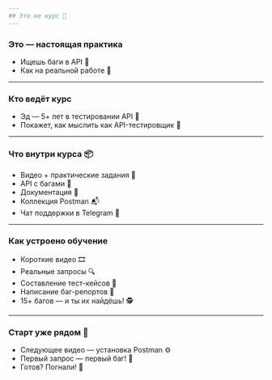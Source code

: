 ```yaml
---
## Это не курс 🚫
---
```


### Это — настоящая практика

+ Ищешь баги в API 🐞  
+ Как на реальной работе 💼

---

### Кто ведёт курс

+ Эд — 5+ лет в тестировании API 🧪  
+ Покажет, как мыслить как API-тестировщик 🧠

---

### Что внутри курса 📦

+ Видео + практические задания 🎥  
+ API с багами 🚨  
+ Документация 📘  
+ Коллекция Postman 📬  
+ Чат поддержки в Telegram 💬

---

### Как устроено обучение

+ Короткие видео 🎞️  
+ Реальные запросы 🔍  
+ Составление тест-кейсов 📄  
+ Написание баг-репортов 📝  
+ 15+ багов — и ты их найдёшь! 🕵️

---

### Старт уже рядом 🏁

+ Следующее видео — установка Postman ⚙️  
+ Первый запрос — первый баг! 🎯  
+ Готов? Погнали! 🚀
